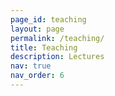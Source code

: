 ```yaml
---
page_id: teaching
layout: page
permalink: /teaching/
title: Teaching
description: Lectures
nav: true
nav_order: 6
---
```



